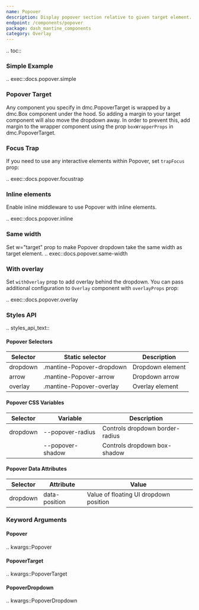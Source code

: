 ```yaml
---
name: Popover
description: Display popover section relative to given target element.
endpoint: /components/popover
package: dash_mantine_components
category: Overlay
---
```


.. toc::

### Simple Example

.. exec::docs.popover.simple

### Popover Target

Any component you specify in dmc.PopoverTarget is wrapped by a dmc.Box component under the hood. So adding a margin
to your target component will also move the dropdown away. In order to prevent this, add margin to the wrapper component
using the prop `boxWrapperProps` in dmc.PopoverTarget.

### Focus Trap

If you need to use any interactive elements within Popover, set `trapFocus` prop:

.. exec::docs.popover.focustrap

### Inline elements

Enable inline middleware to use Popover with inline elements.

.. exec::docs.popover.inline


### Same width

Set w="target" prop to make Popover dropdown take the same width as target element.
.. exec::docs.popover.same-width

### With overlay
Set `withOverlay` prop to add overlay behind the dropdown. You can pass additional configuration to `Overlay` component with `overlayProps` prop:

.. exec::docs.popover.overlay


### Styles API

.. styles_api_text::

#### Popover Selectors

| Selector  | Static selector             | Description          |
|-----------|------------------------------|----------------------|
| dropdown  | .mantine-Popover-dropdown    | Dropdown element     |
| arrow     | .mantine-Popover-arrow       | Dropdown arrow       |
| overlay   | .mantine-Popover-overlay     | Overlay element      |


#### Popover CSS Variables

| Selector  | Variable           | Description                    |
|-----------|--------------------|--------------------------------|
| dropdown  | --popover-radius   | Controls dropdown border-radius |
|           | --popover-shadow   | Controls dropdown box-shadow    |


#### Popover Data Attributes

| Selector  | Attribute       | Value                             |
|-----------|-----------------|-----------------------------------|
| dropdown  | data-position   | Value of floating UI dropdown position |


### Keyword Arguments

#### Popover

.. kwargs::Popover

#### PopoverTarget

.. kwargs::PopoverTarget

#### PopoverDropdown

.. kwargs::PopoverDropdown
